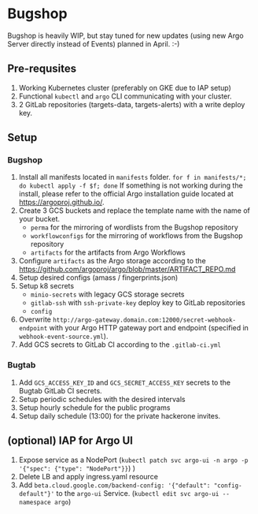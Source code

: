 # Bugshop

Bugshop is heavily WIP, but stay tuned for new updates (using new Argo Server directly instead of Events) planned in April. :-)

## Pre-requsites
1. Working Kubernetes cluster (preferably on GKE due to IAP setup)
2. Functional `kubectl` and `argo` CLI communicating with your cluster.
3. 2 GitLab repositories (targets-data, targets-alerts) with a write deploy key.

## Setup
### Bugshop
1. Install all manifests located in `manifests` folder. `for f in manifests/*; do kubectl apply -f $f; done` If something is not working during the install, please refer to the official Argo installation guide located at https://argoproj.github.io/.
2. Create 3 GCS buckets and replace the template name with the name of your bucket. 
    - `perma` for the mirroring of wordlists from the Bugshop repository
    - `workflowconfigs` for the mirroring of workflows from the Bugshop repository
    - `artifacts` for the artifacts from Argo Workflows
3. Configure `artifacts` as the Argo storage according to the https://github.com/argoproj/argo/blob/master/ARTIFACT_REPO.md
3. Setup desired configs (amass / fingerprints.json)
4. Setup k8 secrets 
    - `minio-secrets` with legacy GCS storage secrets
    - `gitlab-ssh` with `ssh-private-key` deploy key to GitLab repositories
    - `config` 
5. Overwrite `http://argo-gateway.domain.com:12000/secret-webhook-endpoint` with your Argo HTTP gateway port and endpoint (specified in `webhook-event-source.yml`).
6. Add GCS secrets to GitLab CI according to the `.gitlab-ci.yml`

### Bugtab
1. Add `GCS_ACCESS_KEY_ID` and `GCS_SECRET_ACCESS_KEY` secrets to the Bugtab GitLab CI secrets.
2. Setup periodic schedules with the desired intervals
3. Setup hourly schedule for the public programs
4. Setup daily schedule (13:00) for the private hackerone invites.

## (optional) IAP for Argo UI
1. Expose service as a NodePort (`kubectl patch svc argo-ui -n argo -p '{"spec": {"type": "NodePort"}}`)
)
2. Delete LB and apply ingress.yaml resource
3. Add `beta.cloud.google.com/backend-config: '{"default": "config-default"}'` to the `argo-ui` Service. (`kubectl edit svc argo-ui --namespace argo`)
